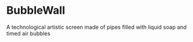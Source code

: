 # BubbleWall
A technological artistic screen made of pipes filled with liquid soap and timed air bubbles
